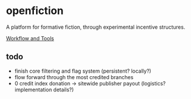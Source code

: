 # openfiction

A platform for formative fiction, through experimental incentive structures.

[Workflow and Tools](https://www.dappuniversity.com/articles/blockchain-app-tutorial)


## todo
* finish core filtering and flag system (persistent? locally?)
* flow forward through the most credited branches
* 0 credit index donation -> sitewide publisher payout (logistics? implementation details?)